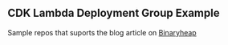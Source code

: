 ## CDK Lambda Deployment Group Example

Sample repos that suports the blog article on [Binaryheap](https://www.binaryheap.com/using-aws-codedeploy-with-lambda-for-canary-deployments/)

